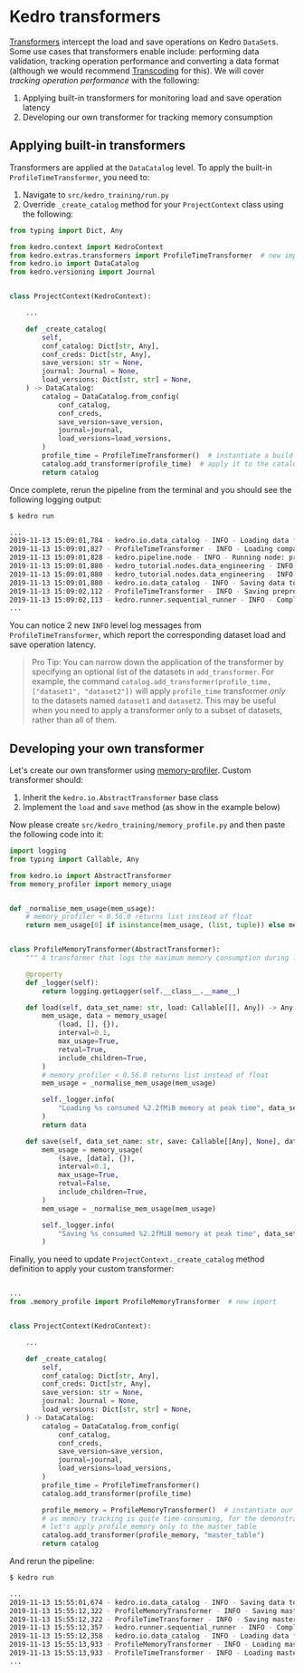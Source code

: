 # Kedro transformers

[Transformers](https://kedro.readthedocs.io/en/stable/04_user_guide/04_data_catalog.html#transforming-datasets) intercept the load and save operations on Kedro `DataSet`s. Some use cases that transformers enable include: performing data validation, tracking operation performance and converting a data format (although we would recommend [Transcoding](https://kedro.readthedocs.io/en/stable/04_user_guide/04_data_catalog.html#transcoding-datasets) for this). We will cover _tracking operation performance_ with the following:
1. Applying built-in transformers for monitoring load and save operation latency
2. Developing our own transformer for tracking memory consumption

## Applying built-in transformers

Transformers are applied at the `DataCatalog` level. To apply the built-in `ProfileTimeTransformer`, you need to:
1. Navigate to `src/kedro_training/run.py`
2. Override `_create_catalog` method for your `ProjectContext` class using the following:

```python
from typing import Dict, Any

from kedro.context import KedroContext
from kedro.extras.transformers import ProfileTimeTransformer  # new import
from kedro.io import DataCatalog
from kedro.versioning import Journal


class ProjectContext(KedroContext):

    ...

    def _create_catalog(
        self,
        conf_catalog: Dict[str, Any],
        conf_creds: Dict[str, Any],
        save_version: str = None,
        journal: Journal = None,
        load_versions: Dict[str, str] = None,
    ) -> DataCatalog:
        catalog = DataCatalog.from_config(
            conf_catalog,
            conf_creds,
            save_version=save_version,
            journal=journal,
            load_versions=load_versions,
        )
        profile_time = ProfileTimeTransformer()  # instantiate a build-in transformer
        catalog.add_transformer(profile_time)  # apply it to the catalog
        return catalog
```

Once complete, rerun the pipeline from the terminal and you should see the following logging output:

```bash
$ kedro run

...
2019-11-13 15:09:01,784 - kedro.io.data_catalog - INFO - Loading data from `companies` (CSVDataSet)...
2019-11-13 15:09:01,827 - ProfileTimeTransformer - INFO - Loading companies took 0.043 seconds
2019-11-13 15:09:01,828 - kedro.pipeline.node - INFO - Running node: preprocess1: preprocess_companies([companies]) -> [preprocessed_companies]
2019-11-13 15:09:01,880 - kedro_tutorial.nodes.data_engineering - INFO - Running 'preprocess_companies' took 0.05 seconds
2019-11-13 15:09:01,880 - kedro_tutorial.nodes.data_engineering - INFO - Running 'preprocess_companies' took 0.05 seconds
2019-11-13 15:09:01,880 - kedro.io.data_catalog - INFO - Saving data to `preprocessed_companies` (CSVDataSet)...
2019-11-13 15:09:02,112 - ProfileTimeTransformer - INFO - Saving preprocessed_companies took 0.232 seconds
2019-11-13 15:09:02,113 - kedro.runner.sequential_runner - INFO - Completed 1 out of 6 tasks
...
```

You can notice 2 new `INFO` level log messages from `ProfileTimeTransformer`, which report the corresponding dataset load and save operation latency.

> Pro Tip: You can narrow down the application of the transformer by specifying an optional list of the datasets in `add_transformer`. For example, the command `catalog.add_transformer(profile_time, ["dataset1", "dataset2"])` will apply `profile_time` transformer _only_ to the datasets named `dataset1` and `dataset2`. This may be useful when you need to apply a transformer only to a subset of datasets, rather than all of them.

## Developing your own transformer

Let's create our own transformer using [memory-profiler](https://github.com/pythonprofilers/memory_profiler). Custom transformer should:
1. Inherit the `kedro.io.AbstractTransformer` base class
2. Implement the `load` and `save` method (as show in the example below)

Now please create `src/kedro_training/memory_profile.py` and then paste the following code into it:

```python
import logging
from typing import Callable, Any

from kedro.io import AbstractTransformer
from memory_profiler import memory_usage


def _normalise_mem_usage(mem_usage):
    # memory_profiler < 0.56.0 returns list instead of float
    return mem_usage[0] if isinstance(mem_usage, (list, tuple)) else mem_usage


class ProfileMemoryTransformer(AbstractTransformer):
    """ A transformer that logs the maximum memory consumption during load and save calls """

    @property
    def _logger(self):
        return logging.getLogger(self.__class__.__name__)

    def load(self, data_set_name: str, load: Callable[[], Any]) -> Any:
        mem_usage, data = memory_usage(
            (load, [], {}),
            interval=0.1,
            max_usage=True,
            retval=True,
            include_children=True,
        )
        # memory_profiler < 0.56.0 returns list instead of float
        mem_usage = _normalise_mem_usage(mem_usage)

        self._logger.info(
            "Loading %s consumed %2.2fMiB memory at peak time", data_set_name, mem_usage
        )
        return data

    def save(self, data_set_name: str, save: Callable[[Any], None], data: Any) -> None:
        mem_usage = memory_usage(
            (save, [data], {}),
            interval=0.1,
            max_usage=True,
            retval=False,
            include_children=True,
        )
        mem_usage = _normalise_mem_usage(mem_usage)

        self._logger.info(
            "Saving %s consumed %2.2fMiB memory at peak time", data_set_name, mem_usage
        )
```

Finally, you need to update `ProjectContext._create_catalog` method definition to apply your custom transformer:

```python

...
from .memory_profile import ProfileMemoryTransformer  # new import


class ProjectContext(KedroContext):

    ...

    def _create_catalog(
        self,
        conf_catalog: Dict[str, Any],
        conf_creds: Dict[str, Any],
        save_version: str = None,
        journal: Journal = None,
        load_versions: Dict[str, str] = None,
    ) -> DataCatalog:
        catalog = DataCatalog.from_config(
            conf_catalog,
            conf_creds,
            save_version=save_version,
            journal=journal,
            load_versions=load_versions,
        )
        profile_time = ProfileTimeTransformer()
        catalog.add_transformer(profile_time)

        profile_memory = ProfileMemoryTransformer()  # instantiate our custom transformer
        # as memory tracking is quite time-consuming, for the demonstration purposes
        # let's apply profile_memory only to the master_table
        catalog.add_transformer(profile_memory, "master_table")
        return catalog
```

And rerun the pipeline:

```bash
$ kedro run

...
2019-11-13 15:55:01,674 - kedro.io.data_catalog - INFO - Saving data to `master_table` (CSVDataSet)...
2019-11-13 15:55:12,322 - ProfileMemoryTransformer - INFO - Saving master_table consumed 606.98MiB memory at peak time
2019-11-13 15:55:12,322 - ProfileTimeTransformer - INFO - Saving master_table took 10.648 seconds
2019-11-13 15:55:12,357 - kedro.runner.sequential_runner - INFO - Completed 3 out of 6 tasks
2019-11-13 15:55:12,358 - kedro.io.data_catalog - INFO - Loading data from `master_table` (CSVDataSet)...
2019-11-13 15:55:13,933 - ProfileMemoryTransformer - INFO - Loading master_table consumed 533.05MiB memory at peak time
2019-11-13 15:55:13,933 - ProfileTimeTransformer - INFO - Loading master_table took 1.576 seconds
...
```
